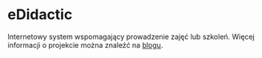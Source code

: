 # eDidactic
Internetowy system wspomagający prowadzenie zajęć lub szkoleń. 
Więcej informacji o projekcie można znaleźć na [blogu](http://blog.ar-kay.pl).